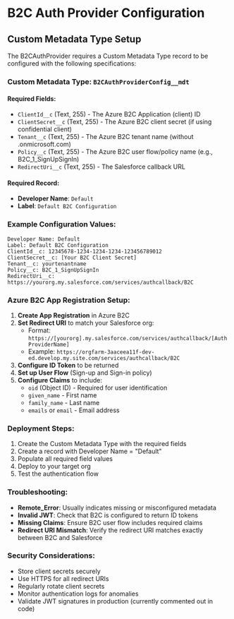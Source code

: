 # B2C Auth Provider Configuration

## Custom Metadata Type Setup

The B2CAuthProvider requires a Custom Metadata Type record to be configured with the following specifications:

### Custom Metadata Type: `B2CAuthProviderConfig__mdt`

#### Required Fields:
- `ClientId__c` (Text, 255) - The Azure B2C Application (client) ID
- `ClientSecret__c` (Text, 255) - The Azure B2C client secret (if using confidential client)
- `Tenant__c` (Text, 255) - The Azure B2C tenant name (without .onmicrosoft.com)
- `Policy__c` (Text, 255) - The Azure B2C user flow/policy name (e.g., B2C_1_SignUpSignIn)
- `RedirectUri__c` (Text, 255) - The Salesforce callback URL

#### Required Record:
- **Developer Name**: `Default`
- **Label**: `Default B2C Configuration`

### Example Configuration Values:

```
Developer Name: Default
Label: Default B2C Configuration
ClientId__c: 12345678-1234-1234-1234-123456789012
ClientSecret__c: [Your B2C Client Secret]
Tenant__c: yourtenantname
Policy__c: B2C_1_SignUpSignIn
RedirectUri__c: https://yourorg.my.salesforce.com/services/authcallback/B2C
```

### Azure B2C App Registration Setup:

1. **Create App Registration** in Azure B2C
2. **Set Redirect URI** to match your Salesforce org:
   - Format: `https://[yourorg].my.salesforce.com/services/authcallback/[AuthProviderName]`
   - Example: `https://orgfarm-3aaceea11f-dev-ed.develop.my.site.com/services/authcallback/B2C`
3. **Configure ID Token** to be returned
4. **Set up User Flow** (Sign-up and Sign-in policy)
5. **Configure Claims** to include:
   - `oid` (Object ID) - Required for user identification
   - `given_name` - First name
   - `family_name` - Last name
   - `emails` or `email` - Email address

### Deployment Steps:

1. Create the Custom Metadata Type with the required fields
2. Create a record with Developer Name = "Default"
3. Populate all required field values
4. Deploy to your target org
5. Test the authentication flow

### Troubleshooting:

- **Remote_Error**: Usually indicates missing or misconfigured metadata
- **Invalid JWT**: Check that B2C is configured to return ID tokens
- **Missing Claims**: Ensure B2C user flow includes required claims
- **Redirect URI Mismatch**: Verify the redirect URI matches exactly between B2C and Salesforce

### Security Considerations:

- Store client secrets securely
- Use HTTPS for all redirect URIs
- Regularly rotate client secrets
- Monitor authentication logs for anomalies
- Validate JWT signatures in production (currently commented out in code) 
